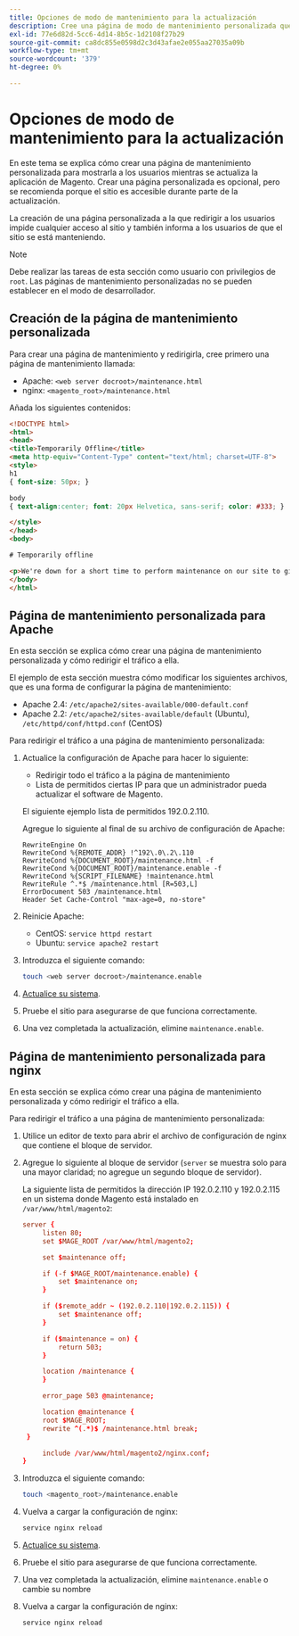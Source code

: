 ```yaml
---
title: Opciones de modo de mantenimiento para la actualización
description: Cree una página de modo de mantenimiento personalizada que sus clientes vean en su tienda de Adobe Commerce mientras ejecuta una actualización.
exl-id: 77e6d82d-5cc6-4d14-8b5c-1d2108f27b29
source-git-commit: ca8dc855e0598d2c3d43afae2e055aa27035a09b
workflow-type: tm+mt
source-wordcount: '379'
ht-degree: 0%

---
```


# Opciones de modo de mantenimiento para la actualización

En este tema se explica cómo crear una página de mantenimiento personalizada para mostrarla a los usuarios mientras se actualiza la aplicación de Magento. Crear una página personalizada es opcional, pero se recomienda porque el sitio es accesible durante parte de la actualización.

La creación de una página personalizada a la que redirigir a los usuarios impide cualquier acceso al sitio y también informa a los usuarios de que el sitio se está manteniendo.

>[!NOTE]
>
>Debe realizar las tareas de esta sección como usuario con privilegios de `root`. Las páginas de mantenimiento personalizadas no se pueden establecer en el modo de desarrollador.

## Creación de la página de mantenimiento personalizada

Para crear una página de mantenimiento y redirigirla, cree primero una página de mantenimiento llamada:

- Apache: `<web server docroot>/maintenance.html`
- nginx: `<magento_root>/maintenance.html`

Añada los siguientes contenidos:

```html
<!DOCTYPE html>
<html>
<head>
<title>Temporarily Offline</title>
<meta http-equiv="Content-Type" content="text/html; charset=UTF-8">
<style>
h1
{ font-size: 50px; }

body
{ text-align:center; font: 20px Helvetica, sans-serif; color: #333; }

</style>
</head>
<body>

# Temporarily offline

<p>We're down for a short time to perform maintenance on our site to give you the best possible experience. Check back soon!</p>
</body>
</html>
```

## Página de mantenimiento personalizada para Apache

En esta sección se explica cómo crear una página de mantenimiento personalizada y cómo redirigir el tráfico a ella.

El ejemplo de esta sección muestra cómo modificar los siguientes archivos, que es una forma de configurar la página de mantenimiento:

- Apache 2.4: `/etc/apache2/sites-available/000-default.conf`
- Apache 2.2: `/etc/apache2/sites-available/default` (Ubuntu), `/etc/httpd/conf/httpd.conf` (CentOS)

Para redirigir el tráfico a una página de mantenimiento personalizada:

1. Actualice la configuración de Apache para hacer lo siguiente:

   - Redirigir todo el tráfico a la página de mantenimiento
   - Lista de permitidos ciertas IP para que un administrador pueda actualizar el software de Magento.

   El siguiente ejemplo lista de permitidos 192.0.2.110.

   Agregue lo siguiente al final de su archivo de configuración de Apache:

   ```
   RewriteEngine On
   RewriteCond %{REMOTE_ADDR} !^192\.0\.2\.110
   RewriteCond %{DOCUMENT_ROOT}/maintenance.html -f
   RewriteCond %{DOCUMENT_ROOT}/maintenance.enable -f
   RewriteCond %{SCRIPT_FILENAME} !maintenance.html
   RewriteRule ^.*$ /maintenance.html [R=503,L]
   ErrorDocument 503 /maintenance.html
   Header Set Cache-Control "max-age=0, no-store"
   ```

1. Reinicie Apache:

   - CentOS: `service httpd restart`
   - Ubuntu: `service apache2 restart`

1. Introduzca el siguiente comando:

   ```bash
   touch <web server docroot>/maintenance.enable
   ```

1. [Actualice su sistema](../implementation/perform-upgrade.md).
1. Pruebe el sitio para asegurarse de que funciona correctamente.
1. Una vez completada la actualización, elimine `maintenance.enable`.

## Página de mantenimiento personalizada para nginx

En esta sección se explica cómo crear una página de mantenimiento personalizada y cómo redirigir el tráfico a ella.

Para redirigir el tráfico a una página de mantenimiento personalizada:

1. Utilice un editor de texto para abrir el archivo de configuración de nginx que contiene el bloque de servidor.
1. Agregue lo siguiente al bloque de servidor (`server` se muestra solo para una mayor claridad; no agregue un segundo bloque de servidor).

   La siguiente lista de permitidos la dirección IP 192.0.2.110 y 192.0.2.115 en un sistema donde Magento está instalado en `/var/www/html/magento2`:

   ```conf
   server {
        listen 80;
        set $MAGE_ROOT /var/www/html/magento2;
   
        set $maintenance off;
   
        if (-f $MAGE_ROOT/maintenance.enable) {
            set $maintenance on;
        }
   
        if ($remote_addr ~ (192.0.2.110|192.0.2.115)) {
            set $maintenance off;
        }
   
        if ($maintenance = on) {
            return 503;
        }
   
        location /maintenance {
        }
   
        error_page 503 @maintenance;
   
        location @maintenance {
        root $MAGE_ROOT;
        rewrite ^(.*)$ /maintenance.html break;
    }
   
        include /var/www/html/magento2/nginx.conf;
   }
   ```

1. Introduzca el siguiente comando:

   ```bash
   touch <magento_root>/maintenance.enable
   ```

1. Vuelva a cargar la configuración de nginx:

   ```bash
   service nginx reload
   ```

1. [Actualice su sistema](../implementation/perform-upgrade.md).
1. Pruebe el sitio para asegurarse de que funciona correctamente.
1. Una vez completada la actualización, elimine `maintenance.enable` o cambie su nombre
1. Vuelva a cargar la configuración de nginx:

   ```bash
   service nginx reload
   ```
